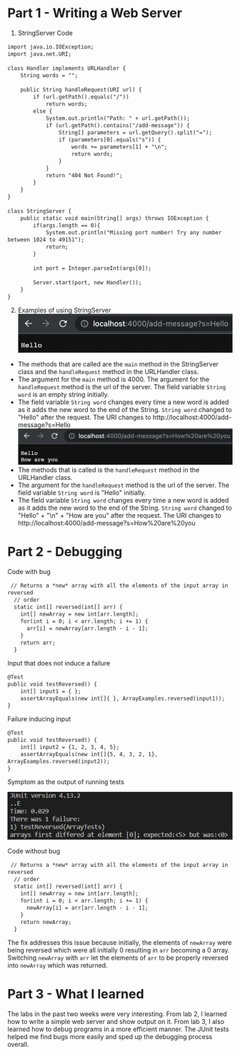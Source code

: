 # Part 1 - Writing a Web Server 

1. StringServer Code

```
import java.io.IOException;
import java.net.URI;

class Handler implements URLHandler {
    String words = "";

    public String handleRequest(URI url) {
        if (url.getPath().equals("/")) 
            return words;
        else {
            System.out.println("Path: " + url.getPath());
            if (url.getPath().contains("/add-message")) {
                String[] parameters = url.getQuery().split("=");
                if (parameters[0].equals("s")) {
                    words += parameters[1] + "\n";
                    return words;
                }
            }
            return "404 Not Found!";
        }
    }
}

class StringServer {
    public static void main(String[] args) throws IOException {
        if(args.length == 0){
            System.out.println("Missing port number! Try any number between 1024 to 49151");
            return;
        }

        int port = Integer.parseInt(args[0]);

        Server.start(port, new Handler());
    }
}
```

2. Examples of using StringServer
![Hello](images/image9.png)
- The methods that are called are the `main` method in the StringServer class and the `handleRequest` method in the URLHandler class.
- The argument for the `main` method is 4000. The argument for the `handleRequest` method is the url of the server. The field variable `String word` is an empty string initially.
- The field variable `String word` changes every time a new word is added as it adds the new word to the end of the String. `String word` changed to "Hello" after the request. The URI changes to http://localhost:4000/add-message?s=Hello
![How are you](images/image6.png)
- The methods that is called is the `handleRequest` method in the URLHandler class.
- The argument for the `handleRequest` method is the url of the server. The field variable `String word` is "Hello" initially.
- The field variable `String word` changes every time a new word is added as it adds the new word to the end of the String. `String word` changed to "Hello" + "\n" + "How are you" after the request. The URI changes to http://localhost:4000/add-message?s=How%20are%20you

# Part 2 - Debugging

Code with bug
```
 // Returns a *new* array with all the elements of the input array in reversed
  // order
  static int[] reversed(int[] arr) {
    int[] newArray = new int[arr.length];
    for(int i = 0; i < arr.length; i += 1) {
      arr[i] = newArray[arr.length - i - 1];
    }
    return arr;
  }
```  
Input that does not induce a failure 
```
@Test
public void testReversed() {
    int[] input1 = { };
    assertArrayEquals(new int[]{ }, ArrayExamples.reversed(input1));
}
```
Failure inducing input
```
@Test
public void testReversed() {
    int[] input2 = {1, 2, 3, 4, 5};
    assertArrayEquals(new int[]{5, 4, 3, 2, 1}, ArrayExamples.reversed(input2));
}
```
Symptom as the output of running tests

![Failed test](images/image4.png)

Code without bug
```
 // Returns a *new* array with all the elements of the input array in reversed
  // order
  static int[] reversed(int[] arr) {
    int[] newArray = new int[arr.length];
    for(int i = 0; i < arr.length; i += 1) {
      newArray[i] = arr[arr.length - i - 1];
    }
    return newArray;
  }
``` 

The fix addresses this issue because initially, the elements of `newArray` were being reversed which were all initially 0 resulting in `arr` becoming a 0 array. Switching `newArray` with `arr` let the elements of `arr` to be properly reversed into `newArray` which was returned. 

# Part 3 - What I learned 
The labs in the past two weeks were very interesting. From lab 2, I learned how to write a simple web server and show output on it. From lab 3, I also learned how to debug programs in a more efficient manner. The JUnit tests helped me find bugs more easily and sped up the debugging process overall. 
